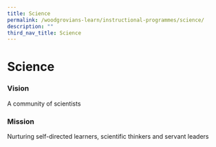 ```yaml
---
title: Science
permalink: /woodgrovians-learn/instructional-programmes/science/
description: ""
third_nav_title: Science
---
```

# **Science**

### Vision

A community of scientists

### Mission

Nurturing self-directed learners, scientific thinkers and servant leaders